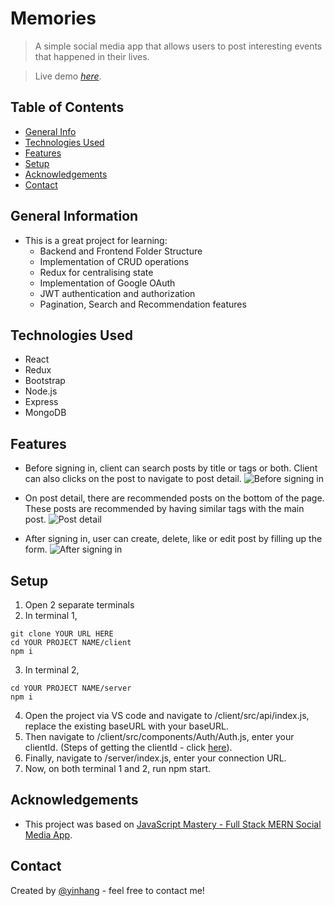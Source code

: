 # Memories

> A simple social media app that allows users to post interesting events that happened in their lives.

> Live demo [_here_](https://memories-9669.netlify.app/).

## Table of Contents

- [General Info](#general-information)
- [Technologies Used](#technologies-used)
- [Features](#features)
- [Setup](#setup)
- [Acknowledgements](#acknowledgements)
- [Contact](#contact)

## General Information

- This is a great project for learning: 
  - Backend and Frontend Folder Structure
  - Implementation of CRUD operations
  - Redux for centralising state 
  - Implementation of Google OAuth
  - JWT authentication and authorization
  - Pagination, Search and Recommendation features


## Technologies Used

- React
- Redux
- Bootstrap
- Node.js
- Express
- MongoDB

## Features

- Before signing in, client can search posts by title or tags or both. Client can also clicks on the post to navigate to post detail.
![Before signing in](https://s1.im.ge/2021/06/15/QJaSK.png)

- On post detail, there are recommended posts on the bottom of the page. These posts are recommended by having similar tags with the main post.
![Post detail](https://s2.im.ge/2021/06/15/QJDfX.png)

- After signing in, user can create, delete, like or edit post by filling up the form.
![After signing in](https://s1.im.ge/2021/06/15/QJLr8.png)

## Setup

<!-- Steps are yet to be tested -->

1. Open 2 separate terminals
2. In terminal 1,
```
git clone YOUR URL HERE
cd YOUR PROJECT NAME/client
npm i
```
3. In terminal 2,
```
cd YOUR PROJECT NAME/server
npm i
```
4. Open the project via VS code and navigate to /client/src/api/index.js, replace the existing baseURL with your baseURL.
5. Then navigate to /client/src/components/Auth/Auth.js, enter your clientId. (Steps of getting the clientId - click [here](https://youtu.be/LKlO8vLvUao?t=3255)).
6. Finally, navigate to /server/index.js, enter your connection URL.
7. Now, on both terminal 1 and 2, run npm start.

## Acknowledgements
- This project was based on [JavaScript Mastery - Full Stack MERN Social Media App](https://www.youtube.com/playlist?list=PL6QREj8te1P7VSwhrMf3D3Xt4V6_SRkhu).

## Contact

Created by [@yinhang](https://www.yinhang.netlify.app/) - feel free to contact me!
